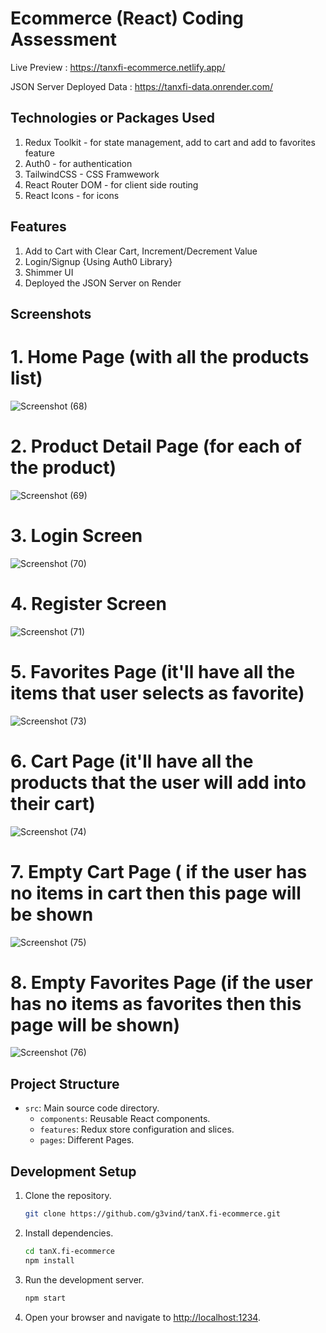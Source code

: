 # Ecommerce (React) Coding Assessment

Live Preview : https://tanxfi-ecommerce.netlify.app/

JSON Server Deployed Data : https://tanxfi-data.onrender.com/

## Technologies or Packages Used

1. Redux Toolkit - for state management, add to cart and add to favorites feature
2. Auth0 - for authentication
3. TailwindCSS - CSS Framwework
4. React Router DOM - for client side routing
5. React Icons - for icons

## Features

1. Add to Cart with Clear Cart, Increment/Decrement Value
2. Login/Signup {Using Auth0 Library}
3. Shimmer UI
4. Deployed the JSON Server on Render

## Screenshots

# 1. Home Page (with all the products list)

![Screenshot (68)](https://github.com/g3vind/tanX.fi-ecommerce/assets/70854788/0a139edd-047c-4444-82c6-ddfc25b3b5f2)

# 2. Product Detail Page (for each of the product)

![Screenshot (69)](https://github.com/g3vind/tanX.fi-ecommerce/assets/70854788/5e07a846-2fc6-4fbe-b771-9e5424f64f7d)

# 3. Login Screen

![Screenshot (70)](https://github.com/g3vind/tanX.fi-ecommerce/assets/70854788/30aa1cec-ce67-4162-9607-5d60a85fea0f)

# 4. Register Screen

![Screenshot (71)](https://github.com/g3vind/tanX.fi-ecommerce/assets/70854788/8c6887e8-e5a3-48c2-9af1-86f5580c6f0a)

# 5. Favorites Page (it'll have all the items that user selects as favorite)

![Screenshot (73)](https://github.com/g3vind/tanX.fi-ecommerce/assets/70854788/0736d048-4fed-4196-82d9-14a411ea5566)

# 6. Cart Page (it'll have all the products that the user will add into their cart)

![Screenshot (74)](https://github.com/g3vind/tanX.fi-ecommerce/assets/70854788/a4d3044f-5363-4d47-93d0-6908548f5bbe)

# 7. Empty Cart Page ( if the user has no items in cart then this page will be shown
![Screenshot (75)](https://github.com/g3vind/tanX.fi-ecommerce/assets/70854788/19a3868b-c543-448e-94c9-977d64250b46)

# 8. Empty Favorites Page (if the user has no items as favorites then this page will be shown)

![Screenshot (76)](https://github.com/g3vind/tanX.fi-ecommerce/assets/70854788/7379c2b8-2f1c-4637-8ce2-1561550f1e40)



## Project Structure

- `src`: Main source code directory.
  - `components`: Reusable React components.
  - `features`: Redux store configuration and slices.
  - `pages`: Different Pages.


## Development Setup
1. Clone the repository.
   ```bash
   git clone https://github.com/g3vind/tanX.fi-ecommerce.git
   ```

2. Install dependencies.
   ```bash
   cd tanX.fi-ecommerce
   npm install
   ```

3. Run the development server.
   ```bash
   npm start
   ```

4. Open your browser and navigate to [http://localhost:1234](http://localhost:3000).











